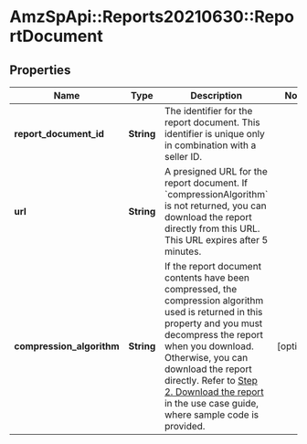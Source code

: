 # AmzSpApi::Reports20210630::ReportDocument

## Properties
Name | Type | Description | Notes
------------ | ------------- | ------------- | -------------
**report_document_id** | **String** | The identifier for the report document. This identifier is unique only in combination with a seller ID. | 
**url** | **String** | A presigned URL for the report document. If &#x60;compressionAlgorithm&#x60; is not returned, you can download the report directly from this URL. This URL expires after 5 minutes. | 
**compression_algorithm** | **String** | If the report document contents have been compressed, the compression algorithm used is returned in this property and you must decompress the report when you download. Otherwise, you can download the report directly. Refer to [Step 2. Download the report](https://developer-docs.amazon.com/sp-api/docs/reports-api-v2021-06-30-retrieve-a-report#step-2-download-the-report) in the use case guide, where sample code is provided. | [optional] 

